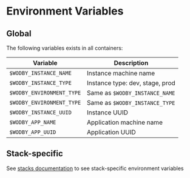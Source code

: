# Environment Variables

## Global

The following variables exists in all containers:

| Variable                  | Description                     |
| ------------------------- | ------------------------------- |
| `$WODBY_INSTANCE_NAME`    | Instance machine name           |
| `$WODBY_INSTANCE_TYPE`    | Instance type: dev, stage, prod |
| `$WODBY_ENVIRONMENT_TYPE` | Same as `$WODBY_INSTANCE_NAME`  |
| `$WODBY_ENVIRONMENT_TYPE` | Same as `$WODBY_INSTANCE_TYPE`  |
| `$WODBY_INSTANCE_UUID`    | Instance UUID                   |
| `$WODBY_APP_NAME`         | Application machine name        |
| `$WODBY_APP_UUID`         | Application UUID                |

## Stack-specific

See [stacks documentation](../stacks/index.md) to see stack-specific environment variables